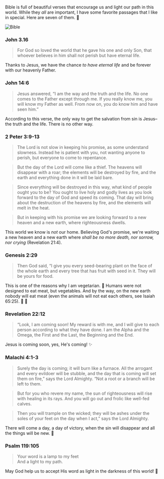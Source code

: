 Bible is full of beautiful verses that encourage us and light our path in this world. While they *all* are important, I have some favorite passages that I like in special. Here are seven of them. :dizzy:

![Bible](https://i.imgur.com/azJ7KGA.jpg)

### John 3.16
> For God so loved the world that he gave his one and only Son, that whoever believes in him shall not perish but have eternal life.

Thanks to Jesus, we have the chance *to have eternal life* and be forever with our heavenly Father.

### John 14:6

> Jesus answered, “I am the way and the truth and the life. No one comes to the Father except through me. If you really know me, you will know my Father as well. From now on, you do know him and have seen him.”

According to this verse, the only way to get the salvation from sin is Jesus–the truth and the life. There is no other way.

### 2 Peter 3:9-13
> The Lord is not slow in keeping his promise, as some understand slowness. Instead he is patient with you, not wanting anyone to perish, but everyone to come to repentance.

> But the day of the Lord will come like a thief. The heavens will disappear with a roar; the elements will be destroyed by fire, and the earth and everything done in it will be laid bare.

> Since everything will be destroyed in this way, what kind of people ought you to be? You ought to live holy and godly lives as you look forward to the day of God and speed its coming. That day will bring about the destruction of the heavens by fire, and the elements will melt in the heat.

> But in keeping with his promise we are looking forward to a new heaven and a new earth, where righteousness dwells.

This world we know is *not* our home. Believing God's promise, we're waiting a new heaven and a new earth where *shall be no more death, nor sorrow, nor crying* (Revelation 21:4).

### Genesis 2:29

> Then God said, “I give you every seed-bearing plant on the face of the whole earth and every tree that has fruit with seed in it. They will be yours for food.

This is one of the reasons why I am vegetarian. :green_apple: Humans were not designed to eat meat, but vegetables. And by the way, on the new earth nobody will eat meat (even the animals will not eat each others, see Isaiah 65:25). :leaves: :grapes:

### Revelation 22:12

 > “Look, I am coming soon! My reward is with me, and I will give to each person according to what they have done. I am the Alpha and the Omega, the First and the Last, the Beginning and the End.

Jesus is coming soon, yes, He's coming! :sparkles:

### Malachi 4:1-3

> Surely the day is coming; it will burn like a furnace. All the arrogant and every evildoer will be stubble, and the day that is coming will set them on fire,” says the Lord Almighty. “Not a root or a branch will be left to them.

> But for you who revere my name, the sun of righteousness will rise with healing in its rays. And you will go out and frolic like well-fed calves.

> Then you will trample on the wicked; they will be ashes under the soles of your feet on the day when I act,” says the Lord Almighty.

There will come a day, a day of victory, when the sin will disappear and all the things will be new. :high_brightness:

### Psalm 119:105

> Your word is a lamp to my feet<br>
> And a light to my path.

May God help us to accept His word as light in the darkness of this world! :flashlight:

